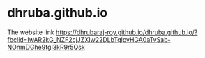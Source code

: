 # dhruba.github.io
The website link
https://dhrubaraj-roy.github.io/dhruba.github.io/?fbclid=IwAR2kG_NZF2cjJZXIw22DLbTqlpvHGA0aTvSab-NOnmDGhe9tgI3kR9r5Qsk